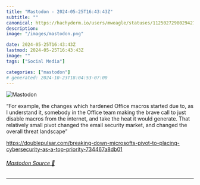 ```yaml
---
title: "Mastodon - 2024-05-25T16:43:43Z"
subtitle: ""
canonical: https://hachyderm.io/users/mweagle/statuses/112502729802942710
description:
image: "/images/mastodon.png"

date: 2024-05-25T16:43:43Z
lastmod: 2024-05-25T16:43:43Z
image: ""
tags: ["Social Media"]

categories: ["mastodon"]
# generated: 2024-10-23T18:04:53-07:00
---
```

![Mastodon](/images/mastodon.png)

<p>“For example, the changes which hardened Office macros started due to, as I understand it, somebody in the Office team making the brave call to just disable macros from the internet, and take the heat it would generate. That relatively small pivot changed the email security market, and changed the overall threat landscape”</p><p><a href="https://doublepulsar.com/breaking-down-microsofts-pivot-to-placing-cybersecurity-as-a-top-priority-734467a8db01" target="_blank" rel="nofollow noopener noreferrer" translate="no"><span class="invisible">https://</span><span class="ellipsis">doublepulsar.com/breaking-down</span><span class="invisible">-microsofts-pivot-to-placing-cybersecurity-as-a-top-priority-734467a8db01</span></a></p>


###### [Mastodon Source 🐘](https://hachyderm.io/@mweagle/112502729802942710)

___
